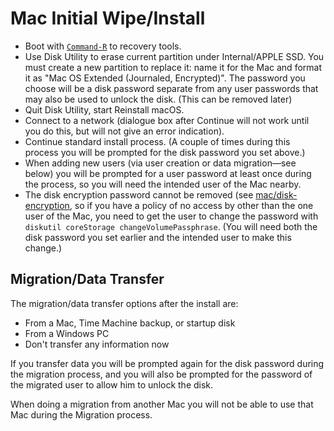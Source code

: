Mac Initial Wipe/Install
========================

* Boot with [`Command-R`](./startup.md) to recovery tools.
* Use Disk Utility to erase current partition under Internal/APPLE SSD.
  You must create a new partition to replace it: name it for the Mac
  and format it as "Mac OS Extended (Journaled, Encrypted)". The
  password you choose will be a disk password separate from any user
  passwords that may also be used to unlock the disk. (This can be
  removed later)
* Quit Disk Utility, start Reinstall macOS. 
* Connect to a network (dialogue box after Continue will not work
  until you do this, but will not give an error indication).
* Continue standard install process. (A couple of times during this
  process you will be prompted for the disk password you set above.)
* When adding new users (via user creation or data migration—see
  below) you will be prompted for a user password at least once during
  the process, so you will need the intended user of the Mac nearby.
* The disk encryption password cannot be removed (see
  [mac/disk-encryption](./disk-encryption.md), so if you have a policy
  of no access by other than the one user of the Mac, you need to get
  the user to change the password with `diskutil coreStorage
  changeVolumePassphrase`. (You will need both the disk password you
  set earlier and the intended user to make this change.)

Migration/Data Transfer
-----------------------

The migration/data transfer options after the install are:
  * From a Mac, Time Machine backup, or startup disk
  * From a Windows PC
  * Don't transfer any information now

If you transfer data you will be prompted again for the disk password
during the migration process, and you will also be prompted for the
password of the migrated user to allow him to unlock the disk.

When doing a migration from another Mac you will not be able to use
that Mac during the Migration process.


